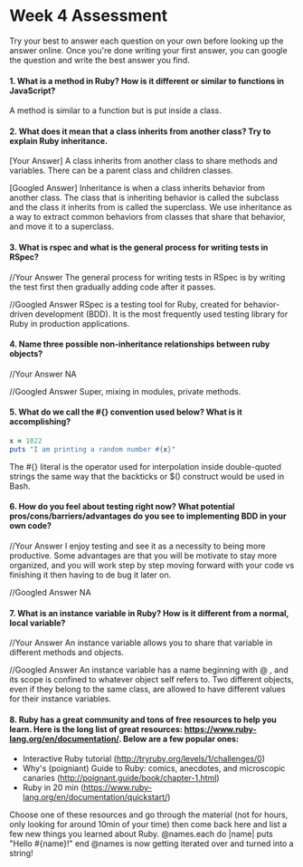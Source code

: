 # Week 4 Assessment

Try your best to answer each question on your own before looking up the answer online. Once you're done writing your first answer, you can google the question and write the best answer you find.


#### 1. What is a method in Ruby? How is it different or similar to functions in JavaScript?
A method is similar to a function but is put inside a class.

#### 2. What does it mean that a class inherits from another class? Try to explain Ruby inheritance.


[Your Answer]
 A class inherits from another class to share methods and variables. There can be a parent class and children classes.

[Googled Answer]
Inheritance is when a class inherits behavior from another class. The class that is inheriting behavior is called the subclass and the class it inherits from is called the superclass. We use inheritance as a way to extract common behaviors from classes that share that behavior, and move it to a superclass.

#### 3. What is rspec and what is the general process for writing tests in RSpec?

//Your Answer
The general process for writing tests in RSpec is by writing the test first then gradually adding code after it passes.

//Googled Answer
RSpec is a testing tool for Ruby, created for behavior-driven development (BDD). It is the most frequently used testing library for Ruby in production applications.

#### 4. Name three possible non-inheritance relationships between ruby objects?

//Your Answer
NA

//Googled Answer
Super, mixing in modules, private methods.

#### 5. What do we call the #{} convention used below? What is it accomplishing?

```ruby
x = 1022
puts "I am printing a random number #{x}"
```
The #{} literal is the operator used for interpolation inside double-quoted strings the same way that the backticks or $() construct would be used in Bash.

#### 6. How do you feel about testing right now? What potential pros/cons/barriers/advantages do you see to implementing BDD in your own code?

//Your Answer
I enjoy testing and see it as a necessity to being more productive. Some advantages are that you will be motivate to stay more organized, and you will work step by step moving forward with your code vs finishing it then having to de bug it later on.

//Googled Answer
NA

#### 7. What is an instance variable in Ruby? How is it different from a normal, local variable?

//Your Answer
An instance variable allows you to share that variable in different methods and objects.

//Googled Answer
An instance variable has a name beginning with @ , and its scope is confined to whatever object self refers to. Two different objects, even if they belong to the same class, are allowed to have different values for their instance variables.

#### 8. Ruby has a great community and tons of free resources to help you learn. Here is the long list of great resources: https://www.ruby-lang.org/en/documentation/. Below are a few popular ones:
- Interactive Ruby tutorial (http://tryruby.org/levels/1/challenges/0)
- Why's (poigniant) Guide to Ruby: comics, anecdotes, and microscopic canaries (http://poignant.guide/book/chapter-1.html)
- Ruby in 20 min (https://www.ruby-lang.org/en/documentation/quickstart/)


Choose one of these resources and go through the material (not for hours, only looking for around 10min of your time) then come back here and list a few new things you learned about Ruby.
@names.each do |name|
  puts "Hello #{name}!"
end
@names is now getting iterated over and turned into a string!
